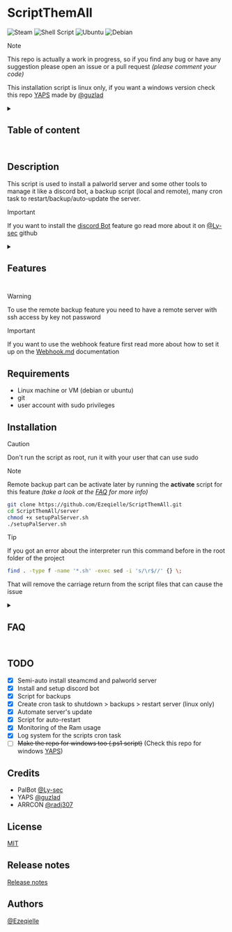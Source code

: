 # ScriptThemAll

![Steam](https://img.shields.io/badge/steam-%23000000.svg?style=flat&logo=steam&logoColor=white)
![Shell Script](https://img.shields.io/badge/shell_script-%23121011.svg?style=flat&logo=gnu-bash&logoColor=white)
![Ubuntu](https://img.shields.io/badge/Ubuntu-E95420?style=flat&logo=ubuntu&logoColor=white)
![Debian](https://img.shields.io/badge/Debian-A81D33?style=flat&logo=debian&logoColor=white)

> [!NOTE]
> This repo is actually a work in progress, so if you find any bug or have any suggestion please open an issue or a pull request *(please comment your code)*
>
> This installation script is linux only, if you want a windows version check this repo [YAPS](https://github.com/guzlad/YAPS) made by [@guzlad](https://github.com/guzlad)

<details>
<summary><b><h2>Table of content<h2></b></summary>

- [ScriptThemAll](#scriptthemall)
  - [Description](#description)
  - [Requirements](#requirements)
  - [Installation](#installation)
  - [TODO](#todo)
  - [Credits](#credits)
  - [License](#license)
  - [Release notes](#release-notes)
  - [Authors](#authors)

</details>

## Description

This script is used to install a palworld server and some other tools to manage it like a discord bot, a backup script (local and remote), many cron task to restart/backup/auto-update the server.

> [!IMPORTANT]
> If you want to install the [discord Bot](https://github.com/Ly-sec/PalBot/tree/main) feature go read more about it on [@Ly-sec](https://github.com/Ly-sec) github

<details>
<summary><b><h2>Features<h2></b></summary>

- Install and setup steamcmd
- Install and setup palworld server
- Setup server settings
- Custom PalWorldSettings.ini with markers
- Install of screen
- Git clone of [PalBot](https://github.com/Ly-sec/PalBot/tree/main)
- Script to setup and run the bot
- Backup script
- Option to send backup to remote server
- Auto-update script
- Monitoring script for Ram usage
- Auto-restart script in case of crash
- hard coded cron task for:
  - update the server
  - ram threshold
  - auto-restart in case of crash
- Webhook to redirect logs to discord

</details>

> [!WARNING]
> To use the remote backup feature you need to have a remote server with ssh access by key not password

>[!IMPORTANT]
>If you want to use the webhook feature first read more about how to set it up on the [Webhook.md](./Webhook.md) documentation

## Requirements

- Linux machine or VM (debian or ubuntu)
- git
- user account with sudo privileges

## Installation

>[!CAUTION]
> Don't run the script as root, run it with your user that can use sudo

> [!NOTE]
> Remote backup part can be activate later by running the **activate** script for this feature *(take a look at the [FAQ](#faq) for more info)*

```bash
git clone https://github.com/Ezeqielle/ScriptThemAll.git
cd ScriptThemAll/server
chmod +x setupPalServer.sh
./setupPalServer.sh
```

>[!TIP]
>If you got an error about the interpreter run this command before in the root folder of the project
>```bash
>find . -type f -name '*.sh' -exec sed -i 's/\r$//' {} \;
>```
>That will remove the carriage return from the script files that can cause the issue

<details>
<summary><b><h2>FAQ<h2></b></summary>

- I don't have setup the remote backup feature, how can I do it?

> You need to run the remote backup script that can be found here
> `~/ScriptThemAll/server/backup/activateRemoteBackupServer.sh`

- I don't have a remote server, how can I use the backup feature?

> Don't worry, you can use the local backup feature that is implemented during the installation

</details>

## TODO

- [X] Semi-auto install steamcmd and palworld server
- [X] Install and setup discord bot
- [X] Script for backups
- [X] Create cron task to shutdown > backups > restart server (linux only)
- [X] Automate server's update
- [X] Script for auto-restart
- [X] Monitoring of the Ram usage
- [X] Log system for the scripts cron task
- [ ] ~~Make the repo for windows too (.ps1 script)~~ (Check this repo for windows [YAPS](https://github.com/guzlad/YAPS))

## Credits

- PalBot [@Ly-sec](https://github.com/Ly-sec/PalBot)
- YAPS [@guzlad](https://github.com/guzlad/YAPS)
- ARRCON [@radj307](https://github.com/radj307/ARRCON)

## License

[MIT](./LICENSE)

## Release notes

[Release notes](./Release.md)

## Authors

[@Ezeqielle](https://github.com/Ezeqielle)
